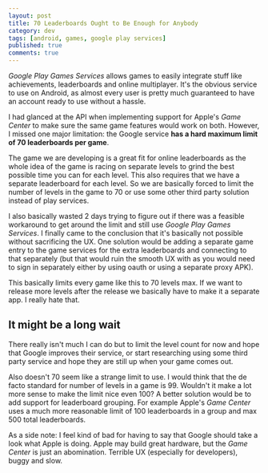```yaml
---
layout: post
title: 70 Leaderboards Ought to Be Enough for Anybody
category: dev
tags: [android, games, google play services]
published: true
comments: true
---
```


*Google Play Games Services* allows games to easily integrate stuff like achievements, leaderboards and online multiplayer. It's the obvious service to use on Android, as almost every user is pretty much guaranteed to have an account ready to use without a hassle.

I had glanced at the API when implementing support for Apple's *Game Center* to make sure the same game features would work on both. However, I missed one major limitation: the Google service **has a hard maximum limit of 70 leaderboards per game**.

The game we are developing is a great fit for online leaderboards as the whole idea of the game is racing on separate levels to grind the best possible time you can for each level. This also requires that we have a separate leaderboard for each level. So we are basically forced to limit the number of levels in the game to 70 or use some other third party solution instead of play services.

I also basically wasted 2 days trying to figure out if there was a feasible workaround to get around the limit and still use *Google Play Games Services*. I finally came to the conclusion that it's basically not possible without sacrificing the UX. One solution would be adding a separate game entry to the game services for the extra leaderboards and connecting to that separately (but that would ruin the smooth UX with as you would need to sign in separately either by using oauth or using a separate proxy APK).

This basically limits every game like this to 70 levels max. If we want to release more levels after the release we basically have to make it a separate app. I really hate that.

It might be a long wait
-----------------------

There really isn't much I can do but to limit the level count for now and hope that Google improves their service, or start researching using some third party service and hope they are still up when your game comes out.

Also doesn't 70 seem like a strange limit to use. I would think that the de facto standard for number of levels in a game is 99. Wouldn't it make a lot more sense to make the limit nice even 100? A better solution would be to add support for leaderboard grouping. For example Apple's *Game Center* uses a much more reasonable limit of 100 leaderboards in a group and max 500 total leaderboards.

As a side note: I feel kind of bad for having to say that Google should take a look what Apple is doing. Apple may build great hardware, but the *Game Center* is just an abomination. Terrible UX (especially for developers), buggy and slow.
